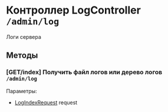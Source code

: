 # Контроллер LogController `/admin/log`

Логи сервера

## Методы

### [GET/index] Получить файл логов или дерево логов `/admin/log`

Параметры: 

- [LogIndexRequest](../OBJECT.md#LogIndexRequest) request
